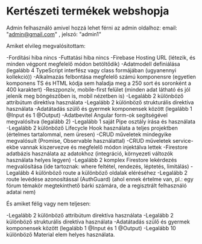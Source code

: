 # Kertészeti termékek webshopja

Admin felhasználó amivel hozzá lehet férni az admin oldalhoz: email: "admin@gmail.com" , jelszó: "admin1"

Amiket elvileg megvalósitottam:

-Fordítási hiba nincs
-Futtatási hiba nincs
-Firebase Hosting URL (létezik, és minden végpont megfelelő módon betöltődik)
-Adatmodell definiálása (legalább 4 TypeScript interfész vagy class formájában (ugyanennyi kollekció))
-Alkalmazás felbontása megfelelő számú komponensre (egyetlen komponens TS és HTML kódja sem haladja meg a 250 sort és soronként a 400 karaktert)
-Reszponzív, mobile-first felület (minden adat látható és jól jelenik meg böngészőben is, mobil nézetben is)
-Legalább 2 különböző attribútum direktíva használata
-Legalább 2 különböző strukturális direktíva használata
-Adatátadás szülő és gyermek komponensek között (legalább 1 @Input és 1 @Output)
-Adatbevitel Angular form-ok segítségével megvalósítva (legalább 2)
-Legalább 1 saját Pipe osztály írása és használata
-Legalább 2 különböző Lifecycle Hook használata a teljes projektben (értelmes tartalommal, nem üresen)
-CRUD műveletek mindegyike megvalósult (Promise, Observable használattal)
-CRUD műveletek service-ekbe vannak kiszervezve és megfelelő módon injektálva lettek
-Firestore adatbázis használata az adatokhoz (integráció, környezeti változók használata helyes legyen)
-Legalább 2 komplex Firestore lekérdezés megvalósítása (ide tartoznak: where feltétel, rendezés, léptetés, limitálás)
-Legalább 4 különböző route a különböző oldalak eléréséhez
-Legalább 2 route levédése azonosítással (AuthGuard) (ahol ennek értelme van, pl.: egy fórum témakör megtekinthető bárki számára, de a regisztrált felhasználó adatai nem)

És amiket félig vagy nem teljesen: 

-Legalább 2 különböző attribútum direktíva használata
-Legalább 2 különböző strukturális direktíva használata
-Adatátadás szülő és gyermek komponensek között (legalább 1 @Input és 1 @Output)
-Legalább 10 különböző Material elem helyes használata. 
